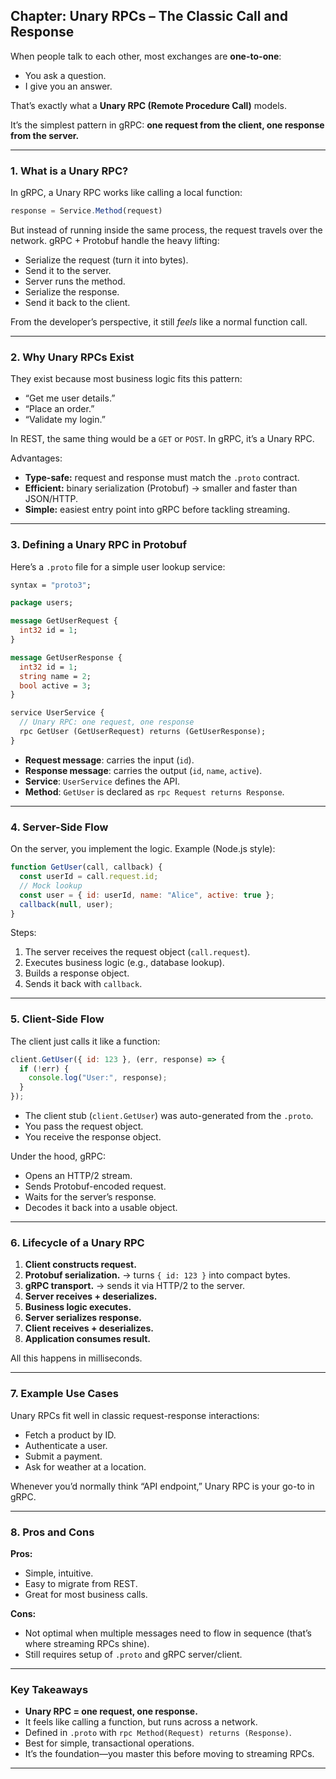 ## **Chapter: Unary RPCs – The Classic Call and Response**

When people talk to each other, most exchanges are **one-to-one**:

* You ask a question.
* I give you an answer.

That’s exactly what a **Unary RPC (Remote Procedure Call)** models.

It’s the simplest pattern in gRPC: **one request from the client, one response from the server.**

---

### **1. What is a Unary RPC?**

In gRPC, a Unary RPC works like calling a local function:

```ts
response = Service.Method(request)
```

But instead of running inside the same process, the request travels over the network. gRPC + Protobuf handle the heavy lifting:

* Serialize the request (turn it into bytes).
* Send it to the server.
* Server runs the method.
* Serialize the response.
* Send it back to the client.

From the developer’s perspective, it still *feels* like a normal function call.

---

### **2. Why Unary RPCs Exist**

They exist because most business logic fits this pattern:

* “Get me user details.”
* “Place an order.”
* “Validate my login.”

In REST, the same thing would be a `GET` or `POST`. In gRPC, it’s a Unary RPC.

Advantages:

* **Type-safe:** request and response must match the `.proto` contract.
* **Efficient:** binary serialization (Protobuf) → smaller and faster than JSON/HTTP.
* **Simple:** easiest entry point into gRPC before tackling streaming.

---

### **3. Defining a Unary RPC in Protobuf**

Here’s a `.proto` file for a simple user lookup service:

```proto
syntax = "proto3";

package users;

message GetUserRequest {
  int32 id = 1;
}

message GetUserResponse {
  int32 id = 1;
  string name = 2;
  bool active = 3;
}

service UserService {
  // Unary RPC: one request, one response
  rpc GetUser (GetUserRequest) returns (GetUserResponse);
}
```

* **Request message**: carries the input (`id`).
* **Response message**: carries the output (`id`, `name`, `active`).
* **Service**: `UserService` defines the API.
* **Method**: `GetUser` is declared as `rpc Request returns Response`.

---

### **4. Server-Side Flow**

On the server, you implement the logic. Example (Node.js style):

```js
function GetUser(call, callback) {
  const userId = call.request.id;
  // Mock lookup
  const user = { id: userId, name: "Alice", active: true };
  callback(null, user);
}
```

Steps:

1. The server receives the request object (`call.request`).
2. Executes business logic (e.g., database lookup).
3. Builds a response object.
4. Sends it back with `callback`.

---

### **5. Client-Side Flow**

The client just calls it like a function:

```js
client.GetUser({ id: 123 }, (err, response) => {
  if (!err) {
    console.log("User:", response);
  }
});
```

* The client stub (`client.GetUser`) was auto-generated from the `.proto`.
* You pass the request object.
* You receive the response object.

Under the hood, gRPC:

* Opens an HTTP/2 stream.
* Sends Protobuf-encoded request.
* Waits for the server’s response.
* Decodes it back into a usable object.

---

### **6. Lifecycle of a Unary RPC**

1. **Client constructs request.**
2. **Protobuf serialization.** → turns `{ id: 123 }` into compact bytes.
3. **gRPC transport.** → sends it via HTTP/2 to the server.
4. **Server receives + deserializes.**
5. **Business logic executes.**
6. **Server serializes response.**
7. **Client receives + deserializes.**
8. **Application consumes result.**

All this happens in milliseconds.

---

### **7. Example Use Cases**

Unary RPCs fit well in classic request-response interactions:

* Fetch a product by ID.
* Authenticate a user.
* Submit a payment.
* Ask for weather at a location.

Whenever you’d normally think “API endpoint,” Unary RPC is your go-to in gRPC.

---

### **8. Pros and Cons**

**Pros:**

* Simple, intuitive.
* Easy to migrate from REST.
* Great for most business calls.

**Cons:**

* Not optimal when multiple messages need to flow in sequence (that’s where streaming RPCs shine).
* Still requires setup of `.proto` and gRPC server/client.

---

### **Key Takeaways**

* **Unary RPC = one request, one response.**
* It feels like calling a function, but runs across a network.
* Defined in `.proto` with `rpc Method(Request) returns (Response)`.
* Best for simple, transactional operations.
* It’s the foundation—you master this before moving to streaming RPCs.

---